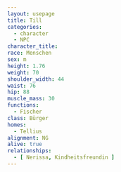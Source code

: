```yaml
---
layout: usepage
title: Till
categories:
  - character
  - NPC
character_title: 
race: Menschen
sex: m
height: 1.76
weight: 70
shoulder_width: 44
waist: 76
hip: 88
muscle_mass: 30
functions:
  - Fischer
class: Bürger
homes:
  - Tellius
alignment: NG
alive: true
relationships:
  - [ Nerissa, Kindheitsfreundin ]
---
```


